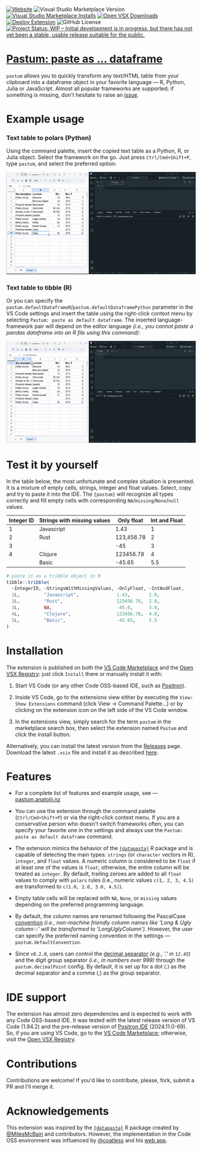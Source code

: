 <!-- badges: start -->
[![Website](https://img.shields.io/website?url=https%3A%2F%2Fpastum.anatolii.nz)](https://pastum.anatolii.nz/) ![Visual Studio Marketplace Version](https://img.shields.io/visual-studio-marketplace/v/atsyplenkov.pastum?include_prereleases&style=flat&label=stable%20version&color=green&link=https%3A%2F%2Fmarketplace.visualstudio.com%2Fitems%3FitemName%3Datsyplenkov.pastum) [![Visual Studio Marketplace Installs](https://img.shields.io/visual-studio-marketplace/i/atsyplenkov.pastum?label=VS%20Marketplace%20installs&color=7abfbb&link=https%3A%2F%2Fmarketplace.visualstudio.com%2Fitems%3FitemName%3Datsyplenkov.pastum)](https://marketplace.visualstudio.com/items?itemName=atsyplenkov.pastum) [![Open VSX Downloads](https://img.shields.io/open-vsx/dt/atsyplenkov/pastum?label=Open%20VSX%20downloads&color=c160ef)](https://open-vsx.org/extension/atsyplenkov/pastum) [![Deploy Extension](https://github.com/atsyplenkov/pastum/actions/workflows/publish-extensions.yml/badge.svg)](https://github.com/atsyplenkov/pastum/actions/workflows/publish-extensions.yml) ![GitHub License](https://img.shields.io/github/license/atsyplenkov/pastum?color=blue) [![Project Status: WIP – Initial development is in progress, but there has not yet been a stable, usable release suitable for the public.](https://img.shields.io/badge/repo_status-WIP-yellow)](https://www.repostatus.org/#wip)
<!-- badges: end -->
# [Pastum: paste as ... dataframe](https://pastum.anatolii.nz)

`pastum` allows you to quickly transform any text/HTML table from your clipboard into a dataframe object in your favorite language — R, Python, Julia or JavaScript. Almost all popular frameworks are supported; if something is missing, don't hesitate to raise an [issue](https://github.com/atsyplenkov/pastum/issues).

# Example usage

### Text table to polars (Python)

Using the command palette, insert the copied text table as a Python, R, or Julia object. Select the framework on the go. Just press `Ctrl/Cmd+Shift+P`, type `pastum`, and select the preferred option:

![](https://github.com/atsyplenkov/pastum/raw/master/assets/demo-py-polars.gif)

### Text table to tibble (R)

Or you can specify the `pastum.defaultDataframeR`/`pastum.defaultDataframePython` parameter in the VS Code settings and insert the table using the right-click context menu by selecting `Pastum: paste as default dataframe`. The inserted language-framework pair will depend on the editor language *(i.e., you cannot paste a pandas dataframe into an R file using this command)*:

![](https://github.com/atsyplenkov/pastum/raw/master/assets/demo-r-tibble.gif)

# Test it by yourself

In the table below, the most unfortunate and complex situation is presented. It is a mixture of empty cells, strings, integer and float values. Select, copy and try to paste it into the IDE. The `{pastum}` will recognize all types correctly and fill empty cells with corresponding `NA`/`missing`/`None`/`null` values.

| Integer ID | Strings with missing values | Only float | Int and Float |
|------------|-----------------------------|------------|---------------|
| 1          | Javascript                  | 1.43       | 1             |
| 2          | Rust                        | 123,456.78 | 2             |
| 3          |                             | -45        | 3             |
| 4          | Clojure                     | 123456.78  | 4             |
|            | Basic                       | -45.65     | 5.5           |

```r
# paste it as a tribble object in R
tibble::tribble(
  ~IntegerID, ~StringsWithMissingValues, ~OnlyFloat, ~IntAndFloat,
  1L,         "Javascript",              1.43,       1.0,         
  2L,         "Rust",                    123456.78,  2.0,         
  3L,         NA,                        -45.0,      3.0,         
  4L,         "Clojure",                 123456.78,  4.0,         
  5L,         "Basic",                   -45.65,     5.5
)
```

# Installation

The extension is published on both the [VS Code Marketplace](https://marketplace.visualstudio.com/items?itemName=atsyplenkov.pastum) and the [Open VSX Registry](https://open-vsx.org/extension/atsyplenkov/pastum): just click `Install` there or manually install it with:

1) Start VS Code (or any other Code OSS-based IDE, such as [Positron](https://github.com/posit-dev/positron)).

2) Inside VS Code, go to the extensions view either by executing the `View: Show Extensions` command (click View -> Command Palette...) or by clicking on the extension icon on the left side of the VS Code window.

3) In the extensions view, simply search for the term `pastum` in the marketplace search box, then select the extension named `Pastum` and click the install button.

Alternatively, you can install the latest version from the [Releases](https://github.com/atsyplenkov/pastum/releases/) page. Download the latest `.vsix` file and install it as described [here](https://code.visualstudio.com/docs/editor/extension-marketplace#_install-from-a-vsix).

# Features

- For a complete list of features and example usage, see — [pastum.anatolii.nz](https://pastum.anatolii.nz)

- You can use the extension through the command palette (`Ctrl/Cmd+Shift+P`) or via the right-click context menu. If you are a conservative person who doesn't switch frameworks often, you can specify your favorite one in the settings and always use the `Pastum: paste as default dataframe` command.

- The extension mimics the behavior of the [`{datapasta}`](https://github.com/milesmcbain/datapasta/) R package and is capable of detecting the main types: `strings` (or `character` vectors in R), `integer`, and `float` values. A numeric column is considered to be `float` if at least one of the values is `float`; otherwise, the entire column will be treated as `integer`. By default, trailing zeroes are added to all `float` values to comply with `polars` rules (i.e., numeric values `c(1, 2, 3, 4.5)` are transformed to `c(1.0, 2.0, 3.0, 4.5)`).

- Empty table cells will be replaced with `NA`, `None`, or `missing` values depending on the preferred programming language.

- By default, the column names are renamed following the PascalCase [convention](https://www.freecodecamp.org/news/snake-case-vs-camel-case-vs-pascal-case-vs-kebab-case-whats-the-difference/#kebab-case) _(i.e., non-machine friendly column names like 'Long & Ugly column💥' will be transformed to 'LongUglyColumn')_. However, the user can specify the preferred naming convention in the settings — `pastum.defaultConvention`.

- Since `v0.2.0`, users can control the [decimal separator](https://en.m.wikipedia.org/wiki/Decimal_separator) _(e.g., '.' in `12.45`)_ and the digit group separator _(i.e., in numbers over 999)_ through the `pastum.decimalPoint` config. By default, it is set up for a dot (.) as the decimal separator and a comma (,) as the group separator.

# IDE support
The extension has almost zero dependencies and is expected to work with any Code OSS-based IDE. It was tested with the latest release version of VS Code (1.94.2) and the pre-release version of [Positron IDE](https://github.com/posit-dev/positron) (2024.11.0-69).
So, if you are using VS Code, go to the [VS Code Marketplace](https://marketplace.visualstudio.com/items?itemName=atsyplenkov.pastum); otherwise, visit the [Open VSX Registry](https://open-vsx.org/extension/atsyplenkov/pastum).

# Contributions
Contributions are welcome! If you'd like to contribute, please, fork, submit a PR and I'll merge it.

# Acknowledgements
This extension was inspired by the [`{datapasta}`](https://github.com/milesmcbain/datapasta/) R package created by [@MilesMcBain](https://github.com/MilesMcBain) and contributors. However, the implementation in the Code OSS environment was influenced by [@coatless](https://github.com/coatless) and his [web app](https://web-apps.thecoatlessprofessor.com/data/html-table-to-dataframe-tool.html).